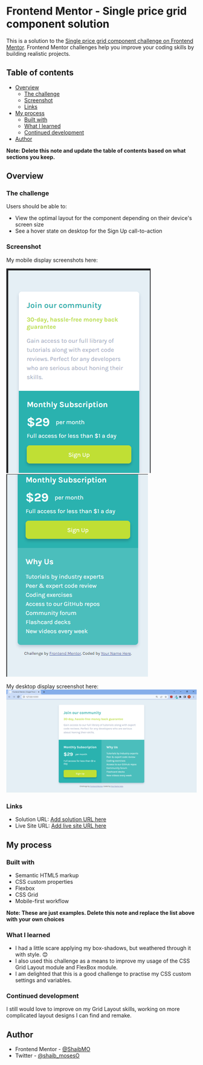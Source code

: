 # Frontend Mentor - Single price grid component solution

This is a solution to the [Single price grid component challenge on Frontend Mentor](https://www.frontendmentor.io/challenges/single-price-grid-component-5ce41129d0ff452fec5abbbc). Frontend Mentor challenges help you improve your coding skills by building realistic projects.

## Table of contents

- [Overview](#overview)
  - [The challenge](#the-challenge)
  - [Screenshot](#screenshot)
  - [Links](#links)
- [My process](#my-process)
  - [Built with](#built-with)
  - [What I learned](#what-i-learned)
  - [Continued development](#continued-development)
- [Author](#author)

**Note: Delete this note and update the table of contents based on what sections you keep.**

## Overview

### The challenge

Users should be able to:

- View the optimal layout for the component depending on their device's screen size
- See a hover state on desktop for the Sign Up call-to-action

### Screenshot

My mobile display screenshots here:

![](screenshots/mobile-1.png)
![](screenshots/mobile-2.png)

My desktop display screenshot here:
![](screenshots/desktop.png)

### Links

- Solution URL: [Add solution URL here](https://your-solution-url.com)
- Live Site URL: [Add live site URL here](https://your-live-site-url.com)

## My process

### Built with

- Semantic HTML5 markup
- CSS custom properties
- Flexbox
- CSS Grid
- Mobile-first workflow

**Note: These are just examples. Delete this note and replace the list above with your own choices**

### What I learned

- I had a little scare applying my box-shadows, but weathered through it with style. 😊
- I also used this challenge as a means to improve my usage of the CSS Grid Layout module and FlexBox module.
- I am delighted that this is a good challenge to practise my CSS custom settings and variables.

### Continued development

I still would love to improve on my Grid Layout skills, working on more complicated layout designs I can find and remake.

## Author

- Frontend Mentor - [@ShaibMO](https://www.frontendmentor.io/profile/ShaibMO)
- Twitter - [@shaib_mosesO](https://www.twitter.com/shaib_mosesO)
